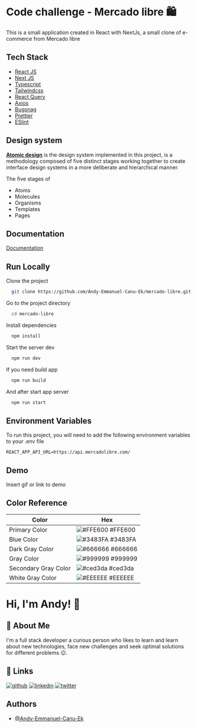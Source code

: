 # Code challenge - Mercado libre 🛍️

This is a small application created in React with NextJs, a small clone of e-commerce from Mercado libre

## Tech Stack

- [React JS](https://es.reactjs.org/)
- [Next JS](https://nextjs.org/)
- [Typescript](https://www.typescriptlang.org/)
- [Tailwindcss](https://tailwindcss.com/)
- [React Query](https://react-query.tanstack.com/)
- [Axios](https://axios-http.com/docs/intro)
- [Bugsnag](https://www.bugsnag.com/)
- [Prettier](https://prettier.io/)
- [ESlint](https://eslint.org/)

## Design system

[**Atomic design**](https://atomicdesign.bradfrost.com/chapter-2/) is the design system implemented in this project,
is a methodology composed of five distinct stages working
together to create interface design systems in a more
deliberate and hierarchical manner.

The five stages of

- Atoms
- Molecules
- Organisms
- Templates
- Pages

## Documentation

[Documentation](https://drive.google.com/file/d/1s-iftaoTZ4L_hleoFOEAhBmhi7S5eDwj/view?usp=sharing)

## Run Locally

Clone the project

```bash
  git clone https://github.com/Andy-Emmanuel-Canu-Ek/mercado-libre.git
```

Go to the project directory

```bash
  cd mercado-libre
```

Install dependencies

```bash
  npm install
```

Start the server dev

```bash
  npm run dev
```

If you need build app

```bash
  npm run build
```

And after start app server

```bash
  npm run start
```

## Environment Variables

To run this project, you will need to add the following environment variables to your .env file

`REACT_APP_API_URL=https://api.mercadolibre.com/`

## Demo

Insert gif or link to demo

## Color Reference

| Color                | Hex                                                              |
| -------------------- | ---------------------------------------------------------------- |
| Primary Color        | ![#FFE600](https://via.placeholder.com/10/FFE600?text=+) #FFE600 |
| Blue Color           | ![#3483FA](https://via.placeholder.com/10/3483FA?text=+) #3483FA |
| Dark Gray Color      | ![#666666](https://via.placeholder.com/10/666666?text=+) #666666 |
| Gray Color           | ![#999999](https://via.placeholder.com/10/999999?text=+) #999999 |
| Secondary Gray Color | ![#ced3da](https://via.placeholder.com/10/ced3da?text=+) #ced3da |
| White Gray Color     | ![#EEEEEE](https://via.placeholder.com/10/EEEEEE?text=+) #EEEEEE |

# Hi, I'm Andy! 👋

## 🚀 About Me

I'm a full stack developer a curious person who likes to learn and learn about new technologies,
face new challenges and seek optimal solutions for different problems 😉.

## 🔗 Links

[![github](https://img.shields.io/badge/github-000?style=for-the-badge&logo=ko-fi&logoColor=white)](https://github.com/Andy-Emmanuel-Canu-Ek)
[![linkedin](https://img.shields.io/badge/linkedin-0A66C2?style=for-the-badge&logo=linkedin&logoColor=white)](https://www.linkedin.com/in/andy-emmanuel-canul-ek/)
[![twitter](https://img.shields.io/badge/twitter-1DA1F2?style=for-the-badge&logo=twitter&logoColor=white)](https://twitter.com/andycanul17)

## Authors

- [@Andy-Emmanuel-Canu-Ek](https://github.com/Andy-Emmanuel-Canu-Ek)

